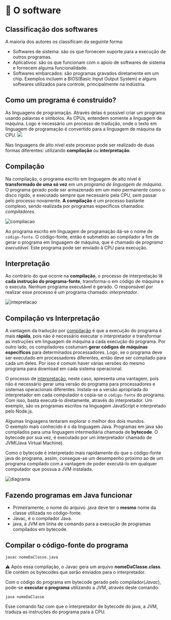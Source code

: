 # :bookmark_tabs: O software

## Classificação dos softwares
 A maioria dos autores os classificam da seguinte forma:
  - Softwares de sistema: são os que fornecem suporte para a execução de outros programas.
  - Aplicativos: são os que funcionam com o apoio de softwares de sistema e fornecem alguma funcionalidade.
  - Softwares embarcados: são programas gravados diretamente em um chip. Exemplos incluem a BIOS(Basic Input Output System) e alguns
  softwares utilizados para controle, principalmente na indústria.
  
## Como um programa é construído?

As linguagens de programação. Através delas é possível criar um programa usando palavras e símbolos.
As CPUs, entendem somente a linguagem de máquina. Logo é necessário um processo de tradução, onde o texto em linguagem de programação é convertido para a linguagem de máquina da CPU.
<img src ="./imagens/5-traducao.png"/>

Nas linguagens de alto nível este processo pode ser realizado de duas formas diferentes: utilizando **compilação** ou **interpretação**.

## Compilação

Na compilação, o programa escrito em linguagem de alto nível é **transformado de uma só vez** em um *programa de linguagem de máquina*.
O programa gerado pode ser armazenado em um meio permanente como o disco rígido, e executado sempre que necessário pela CPU, sem passar pelo processo novamente.
**A compilação** é um processo bastante complexo, sendo realizada por programas específicos chamados: *compiladores*.

![compilacao](imagens/6-compilacao.png)

Ao programa escrito em linguagem de programação dá-se o nome de `código-fonte`.
O código-fonte, então é submetido ao compilador a fim de gerar o programa em linguagem de máquina, que é chamado de *programa executável*. Este programa pode ser enviado à CPU para execução.

## Interpretação
Ao contrário do que ocorre na **compilação**, o processo de interpretação lê **cada instrução do programa-fonte**, transforma-o em código de máquina e o executa. Nenhum programa executável é gerado.
O responsável por realizar esse processo é um programa chamado: *interpretador*.
 
![intepretacao](imagens/10-interpretacao.png)

## Compilação vs Interpretação

A vantagem da tradução por [compilação](#Compilação) é que a execução do programa é mais **rápida**, pois não é necessário executar o interpretador e transformar as instruções em linguagem de máquina a cada execução do programa.
Por outro lado, os compiladores costumam **gerar códigos de máquinas específicos** para determinados processadores.
Logo, se o programa deve ser executado em processadores diferentes, então deve ser compilado para cada um deles.
Por isso é comum haver várias versões do mesmo programa para download em cada sistema operacional.

O processo de [interpretação](#Interpretação), neste caso, apresenta uma vantagem, pois não é necessário gerar uma versão do programa para processadores e sistemas operacionais diferentes.
Instala-se a versão apropriada do interpretador em cada computador e copia-se o `código-fonte` do programa.
Com isso, basta executá-lo diretamente, através do interpretador. Um exemplo, são os programas escritos na linguagem JavaScript e interpretado pelo Node.js.

Algumas linguagens tentaram explorar o melhor dos dois mundos.                                                                                                                                                                                                                                                                                                                                                                                                                                                                                                                                                                                                                                                                                                                                                                                                                                                                                                                                                                                                                                                                                                                                                                                                                                                                                                                                                                                                                                                                                                                                                                                                                                                                                  
    O exemplo mais conhecido é o da linguagem Java. Programas em java são compilados para uma linguagem intermediária chamada de **bytecode**.
    O bytecode por sua vez, é executado por um interpretador chamado de JVM(Java Virtual Machine).
    
   Como o bytecode é interpretado mais rapidamente do que o código-fonte java do programa, assim, consegue-se um desempenho próximo ao de um programa compilado com a vantagem de poder executá-lo em qualquer computador que possua a JVM instalada.
   
   ![diagrama](/imagens/10-interpretacao.png)
    
## Fazendo programas em Java funcionar

- Primeiramente, o nome do arquivo .java deve ter o **mesmo** nome da classe utilizada no código-fonte.
- Javac, é o compilador Java.
- java, a JVM em linha de comando para a execução de programas compilados em bytecode.

## Compilar o código-fonte do programa

`javac nomeDaClasse.java`

:warning: Após essa compilação, o Javac gera um arquivo **nomeDaClasse.class**. Ele contém os bytecodes que serão enviados para o interpretador.

Com o código do programa em bytecode gerado pelo compilador(*Javac*), pode-se **executar o programa** utilizando a JVM, através deste comando:

`java nomeDaClasse`

Esse comando faz com que o interpretador de bytecode do java, a JVM, traduza as instruções do programa para a CPU.

 

 
 